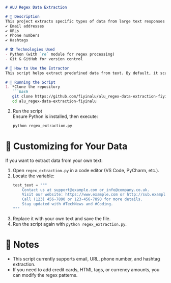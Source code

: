 ```markdown
# ALU Regex Data Extraction

# 📌 Description
This project extracts specific types of data from large text responses using Regular Expressions (Regex). It can identify:  
✔️ Email addresses  
✔️ URLs  
✔️ Phone numbers  
✔️ Hashtags  

# 🛠 Technologies Used
- Python (with `re` module for regex processing)
- Git & GitHub for version control

# 🚀 How to Use the Extractor
This script helps extract predefined data from text. By default, it scans for emails, URLs, phone numbers, and hashtags.

# 🔹 Running the Script
1. *Clone the repository 
   ```bash
   git clone https://github.com/fiyinalu/alu_regex-data-extraction-fiyinalu.git
   cd alu_regex-data-extraction-fiyinalu
   ```
2. Run the script  
   Ensure Python is installed, then execute:  
   ```bash
   python regex_extraction.py
   ```

# 🔹 Customizing for Your Data
If you want to extract data from your own text:  
1. Open `regex_extraction.py` in a code editor (VS Code, PyCharm, etc.).
2. Locate the variable:
   ```python
   test_text = """
       Contact us at support@example.com or info@company.co.uk. 
       Visit our website: https://www.example.com or http://sub.example.org/page.
       Call (123) 456-7890 or 123-456-7890 for more details.
       Stay updated with #TechNews and #Coding.
   """
   ```
3. Replace it with your own text and save the file.  
4. Run the script again with `python regex_extraction.py`.

# 📝 Notes
- This script currently supports email, URL, phone number, and hashtag extraction.
- If you need to add credit cards, HTML tags, or currency amounts, you can modify the regex patterns.
